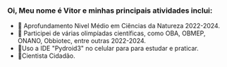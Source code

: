 ### Oi, Meu nome é Vitor e minhas principais atividades inclui:
- 🦠 Aprofundamento Nivel Médio em Ciências da Natureza 2022-2024.
- 🥇 Participei de várias olimpíadas científicas, como OBA, OBMEP, ONANO, Obbiotec, entre outras 2022-2024.
- 📱Uso a IDE "Pydroid3" no celular para para estudar e praticar.
- 🚀Cientista Cidadão.





